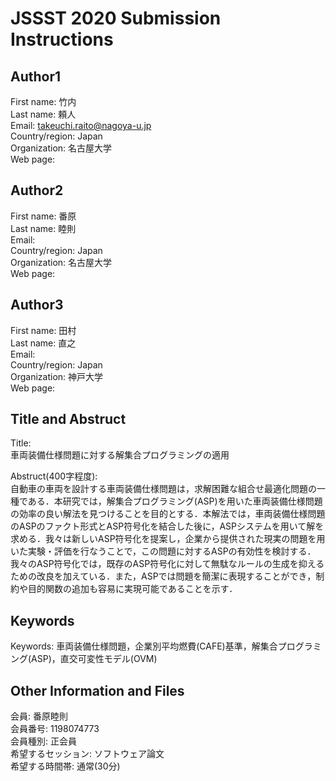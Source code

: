 # JSSST 2020 Submission Instructions

## Author1
First name: 竹内  
Last name: 頼人  
Email: takeuchi.raito@nagoya-u.jp  
Country/region: Japan  
Organization: 名古屋大学  
Web page:  

## Author2
First name: 番原  
Last name: 睦則  
Email:  
Country/region: Japan  
Organization: 名古屋大学  
Web page:  
 
## Author3
First name: 田村  
Last name: 直之   
Email:  
Country/region: Japan  
Organization: 神戸大学  
Web page:  

## Title and Abstruct
Title:  
車両装備仕様問題に対する解集合プログラミングの適用

Abstruct(400字程度):  
自動車の車両を設計する車両装備仕様問題は，求解困難な組合せ最適化問題の一種である．本研究では，解集合プログラミング(ASP)を用いた車両装備仕様問題の効率の良い解法を見つけることを目的とする．本解法では，車両装備仕様問題のASPのファクト形式とASP符号化を結合した後に，ASPシステムを用いて解を求める．我々は新しいASP符号化を提案し，企業から提供された現実の問題を用いた実験・評価を行なうことで，この問題に対するASPの有効性を検討する．我々のASP符号化では，既存のASP符号化に対して無駄なルールの生成を抑えるための改良を加えている．また，ASPでは問題を簡潔に表現することができ，制約や目的関数の追加も容易に実現可能であることを示す．



## Keywords
Keywords: 車両装備仕様問題，企業別平均燃費(CAFE)基準，解集合プログラミング(ASP)，直交可変性モデル(OVM)

## Other Information and Files
会員: 番原睦則  
会員番号: 1198074773  
会員種別: 正会員  
希望するセッション: ソフトウェア論文  
希望する時間帯: 通常(30分)  






